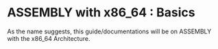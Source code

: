 # ASSEMBLY with x86_64 : Basics

As the name suggests, this guide/documentations will be on ASSEMBLY with the x86_64 Architecture.


